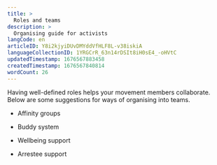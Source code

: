 ```yaml
---
title: >
  Roles and teams
description: >
  Organising guide for activists
langCode: en
articleID: Y8i2kjyiDUvDMYddVfHLF8L-v38iskiA
languageCollectionID: 1YRGCrR_63n14rDSIt8iH0sE4_-oHVtC
updatedTimestamp: 1676567883458
createdTimestamp: 1676567840814
wordCount: 26
---
```


Having well-defined roles helps your movement members collaborate. Below are some suggestions for ways of organising into teams.

-   Affinity groups
    
-   Buddy system
    
-   Wellbeing support
    
-   Arrestee support